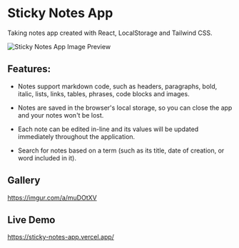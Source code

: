 # Sticky Notes App
Taking notes app created with React, LocalStorage and Tailwind CSS. 

<img src="https://i.imgur.com/pf0ik7K.png" alt="Sticky Notes App Image Preview"/>

## Features: 
- Notes support markdown code, such as headers, paragraphs, bold, italic, lists, links, tables, phrases, code blocks and images.

- Notes are saved in the browser's local storage, so you can close the app and your notes won't be lost.

- Each note can be edited in-line and its values will be updated immediately throughout the application.

- Search for notes based on a term (such as its title, date of creation, or word included in it).

## Gallery
https://imgur.com/a/muDOtXV

## Live Demo
https://sticky-notes-app.vercel.app/